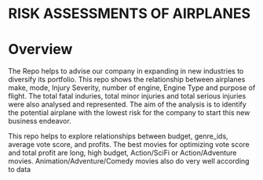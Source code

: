 # RISK ASSESSMENTS OF AIRPLANES 


# Overview
The Repo helps to advise our company in expanding in new industries to diversify its portfolio. 
This repo shows the relationship between airplanes make, mode, Injury Severity, number of engine, Engine Type and purpose of flight. 
The total fatal induries, total minor injuries and total serious injuries were also analysed and represented. 
The aim of the analysis is to identify the potential airplane with the lowest risk for the company to start this new business endeavor. 


This repo helps to explore relationships between budget, genre_ids, average vote score, and profits. The best movies for optimizing vote score and total profit are long, high budget, Action/SciFi or Action/Adventure movies. Animation/Adventure/Comedy movies also do very well according to data



